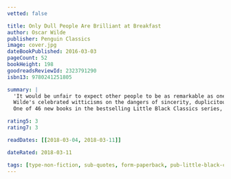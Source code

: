 ```yaml
---
vetted: false

title: Only Dull People Are Brilliant at Breakfast
author: Oscar Wilde
publisher: Penguin Classics 
image: cover.jpg
dateBookPublished: 2016-03-03
pageCount: 52
bookHeight: 198
goodreadsReviewId: 2323791290
isbn13: 9780241251805

summary: |
  'It would be unfair to expect other people to be as remarkable as oneself'.
  Wilde's celebrated witticisms on the dangers of sincerity, duplicitous biographers, the stupidity of the English - and his own genius. 
  One of 46 new books in the bestselling Little Black Classics series, to celebrate the first ever Penguin Classic in 1946. Each book gives readers a taste of the Classics' huge range and diversity, with works from around the world and across the centuries - including fables, decadence, heartbreak, tall tales, satire, ghosts, battles and elephants.

rating5: 3
rating7: 3

readDates: [[2018-03-04, 2018-03-11]]

dateRated: 2018-03-11

tags: [type-non-fiction, sub-quotes, form-paperback, pub-little-black-classics]
---
```

